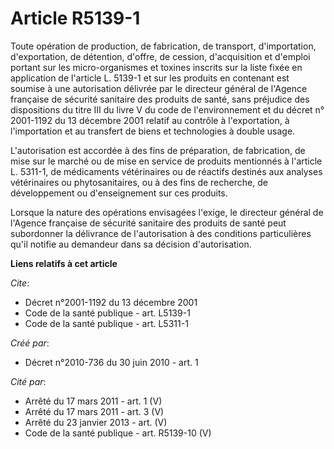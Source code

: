 # Article R5139-1

Toute opération de production, de fabrication, de transport, d'importation, d'exportation, de détention, d'offre, de cession,
d'acquisition et d'emploi portant sur les micro-organismes et toxines inscrits sur la liste fixée en application de l'article
L. 5139-1 et sur les produits en contenant est soumise à une autorisation délivrée par le directeur général de l'Agence
française de sécurité sanitaire des produits de santé, sans préjudice des dispositions du titre III du livre V du code de
l'environnement et du décret n° 2001-1192 du 13 décembre 2001 relatif au contrôle à l'exportation, à l'importation et au
transfert de biens et technologies à double usage.

L'autorisation est accordée à des fins de préparation, de fabrication, de mise sur le marché ou de mise en service de
produits mentionnés à l'article L. 5311-1, de médicaments vétérinaires ou de réactifs destinés aux analyses vétérinaires ou
phytosanitaires, ou à des fins de recherche, de développement ou d'enseignement sur ces produits. 

Lorsque la nature des opérations envisagées l'exige, le directeur général de l'Agence française de sécurité sanitaire des
produits de santé peut subordonner la délivrance de l'autorisation à des conditions particulières qu'il notifie au demandeur
dans sa décision d'autorisation.

**Liens relatifs à cet article**

_Cite_:

  - Décret n°2001-1192 du 13 décembre 2001
  - Code de la santé publique - art. L5139-1
  - Code de la santé publique - art. L5311-1

_Créé par_:

  - Décret n°2010-736 du 30 juin 2010 - art. 1

_Cité par_:

  - Arrêté du 17 mars 2011 - art. 1 (V)
  - Arrêté du 17 mars 2011 - art. 3 (V)
  - Arrêté du 23 janvier 2013 - art. (V)
  - Code de la santé publique - art. R5139-10 (V)
